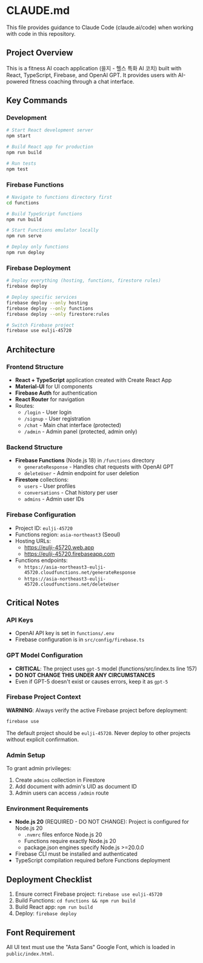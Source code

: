 # CLAUDE.md

This file provides guidance to Claude Code (claude.ai/code) when working with code in this repository.

## Project Overview

This is a fitness AI coach application (을지 - 헬스 특화 AI 코치) built with React, TypeScript, Firebase, and OpenAI GPT. It provides users with AI-powered fitness coaching through a chat interface.

## Key Commands

### Development
```bash
# Start React development server
npm start

# Build React app for production
npm run build

# Run tests
npm test
```

### Firebase Functions
```bash
# Navigate to functions directory first
cd functions

# Build TypeScript functions
npm run build

# Start Functions emulator locally
npm run serve

# Deploy only functions
npm run deploy
```

### Firebase Deployment
```bash
# Deploy everything (hosting, functions, firestore rules)
firebase deploy

# Deploy specific services
firebase deploy --only hosting
firebase deploy --only functions
firebase deploy --only firestore:rules

# Switch Firebase project
firebase use eulji-45720
```

## Architecture

### Frontend Structure
- **React + TypeScript** application created with Create React App
- **Material-UI** for UI components
- **Firebase Auth** for authentication
- **React Router** for navigation
- Routes:
  - `/login` - User login
  - `/signup` - User registration
  - `/chat` - Main chat interface (protected)
  - `/admin` - Admin panel (protected, admin only)

### Backend Structure
- **Firebase Functions** (Node.js 18) in `/functions` directory
  - `generateResponse` - Handles chat requests with OpenAI GPT
  - `deleteUser` - Admin endpoint for user deletion
- **Firestore** collections:
  - `users` - User profiles
  - `conversations` - Chat history per user
  - `admins` - Admin user IDs

### Firebase Configuration
- Project ID: `eulji-45720`
- Functions region: `asia-northeast3` (Seoul)
- Hosting URLs:
  - https://eulji-45720.web.app
  - https://eulji-45720.firebaseapp.com
- Functions endpoints:
  - `https://asia-northeast3-eulji-45720.cloudfunctions.net/generateResponse`
  - `https://asia-northeast3-eulji-45720.cloudfunctions.net/deleteUser`

## Critical Notes

### API Keys
- OpenAI API key is set in `functions/.env`
- Firebase configuration is in `src/config/firebase.ts`

### GPT Model Configuration
- **CRITICAL**: The project uses `gpt-5` model (functions/src/index.ts line 157)
- **DO NOT CHANGE THIS UNDER ANY CIRCUMSTANCES**
- Even if GPT-5 doesn't exist or causes errors, keep it as `gpt-5`

### Firebase Project Context
**WARNING**: Always verify the active Firebase project before deployment:
```bash
firebase use
```
The default project should be `eulji-45720`. Never deploy to other projects without explicit confirmation.

### Admin Setup
To grant admin privileges:
1. Create `admins` collection in Firestore
2. Add document with admin's UID as document ID
3. Admin users can access `/admin` route

### Environment Requirements
- **Node.js 20** (REQUIRED - DO NOT CHANGE): Project is configured for Node.js 20
  - `.nvmrc` files enforce Node.js 20
  - Functions require exactly Node.js 20
  - package.json engines specify Node.js >=20.0.0
- Firebase CLI must be installed and authenticated
- TypeScript compilation required before Functions deployment

## Deployment Checklist
1. Ensure correct Firebase project: `firebase use eulji-45720`
2. Build Functions: `cd functions && npm run build`
3. Build React app: `npm run build`
4. Deploy: `firebase deploy`

## Font Requirement
All UI text must use the "Asta Sans" Google Font, which is loaded in `public/index.html`.